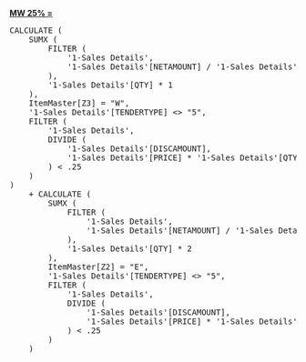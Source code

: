<a href="red">**MW 25% =**</a>
<pre>
CALCULATE (
    SUMX (
        FILTER (
            '1-Sales Details',
            '1-Sales Details'[NETAMOUNT] / '1-Sales Details'[QTY] >= 100
        ),
        '1-Sales Details'[QTY] * 1
    ),
    ItemMaster[Z3] = "W",
    '1-Sales Details'[TENDERTYPE] <> "5",
    FILTER (
        '1-Sales Details',
        DIVIDE (
            '1-Sales Details'[DISCAMOUNT],
            '1-Sales Details'[PRICE] * '1-Sales Details'[QTY]
        ) < .25
    )
)
    + CALCULATE (
        SUMX (
            FILTER (
                '1-Sales Details',
                '1-Sales Details'[NETAMOUNT] / '1-Sales Details'[QTY] >= 100
            ),
            '1-Sales Details'[QTY] * 2
        ),
        ItemMaster[Z2] = "E",
        '1-Sales Details'[TENDERTYPE] <> "5",
        FILTER (
            '1-Sales Details',
            DIVIDE (
                '1-Sales Details'[DISCAMOUNT],
                '1-Sales Details'[PRICE] * '1-Sales Details'[QTY]
            ) < .25
        )
    )